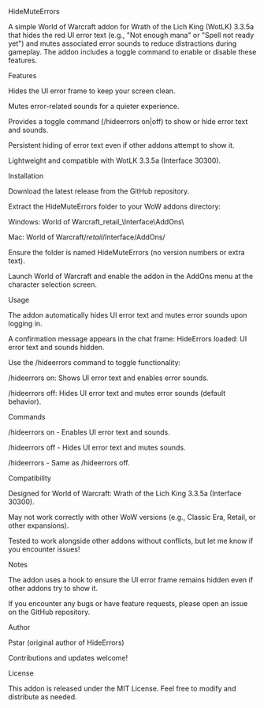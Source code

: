 HideMuteErrors

A simple World of Warcraft addon for Wrath of the Lich King (WotLK) 3.3.5a that hides the red UI error text (e.g., "Not enough mana" or "Spell not ready yet") and mutes associated error sounds to reduce distractions during gameplay. The addon includes a toggle command to enable or disable these features.

Features





Hides the UI error frame to keep your screen clean.



Mutes error-related sounds for a quieter experience.



Provides a toggle command (/hideerrors on|off) to show or hide error text and sounds.



Persistent hiding of error text even if other addons attempt to show it.



Lightweight and compatible with WotLK 3.3.5a (Interface 30300).

Installation





Download the latest release from the GitHub repository.



Extract the HideMuteErrors folder to your WoW addons directory:





Windows: World of Warcraft\_retail_\Interface\AddOns\



Mac: World of Warcraft/_retail_/Interface/AddOns/



Ensure the folder is named HideMuteErrors (no version numbers or extra text).



Launch World of Warcraft and enable the addon in the AddOns menu at the character selection screen.

Usage





The addon automatically hides UI error text and mutes error sounds upon logging in.



A confirmation message appears in the chat frame: HideErrors loaded: UI error text and sounds hidden.



Use the /hideerrors command to toggle functionality:





/hideerrors on: Shows UI error text and enables error sounds.



/hideerrors off: Hides UI error text and mutes error sounds (default behavior).

Commands





/hideerrors on - Enables UI error text and sounds.



/hideerrors off - Hides UI error text and mutes sounds.



/hideerrors - Same as /hideerrors off.

Compatibility





Designed for World of Warcraft: Wrath of the Lich King 3.3.5a (Interface 30300).



May not work correctly with other WoW versions (e.g., Classic Era, Retail, or other expansions).



Tested to work alongside other addons without conflicts, but let me know if you encounter issues!

Notes





The addon uses a hook to ensure the UI error frame remains hidden even if other addons try to show it.



If you encounter any bugs or have feature requests, please open an issue on the GitHub repository.

Author





Pstar (original author of HideErrors)



Contributions and updates welcome!

License

This addon is released under the MIT License. Feel free to modify and distribute as needed.
